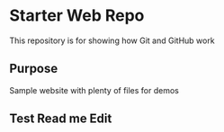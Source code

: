 # Starter Web Repo

This repository is for showing how Git and GitHub work

## Purpose

Sample website with plenty of files for demos

## Test Read me Edit